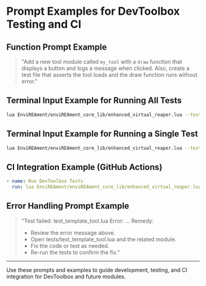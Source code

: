 # Prompt Examples for DevToolbox Testing and CI

## Function Prompt Example

> "Add a new tool module called `my_tool` with a `draw` function that displays a button and logs a message when clicked. Also, create a test file that asserts the tool loads and the draw function runs without error."

## Terminal Input Example for Running All Tests

```sh
lua EnviREAment/enviREAment_core_lib/enhanced_virtual_reaper.lua --test tests/run_all_tests.lua
```

## Terminal Input Example for Running a Single Test

```sh
lua EnviREAment/enviREAment_core_lib/enhanced_virtual_reaper.lua --test tests/test_template_tool.lua
```

## CI Integration Example (GitHub Actions)

```yaml
- name: Run DevToolbox Tests
  run: lua EnviREAment/enviREAment_core_lib/enhanced_virtual_reaper.lua --test tests/run_all_tests.lua
```

## Error Handling Prompt Example

> "Test failed: test_template_tool.lua
> Error: ...
> Remedy:
>   - Review the error message above.
>   - Open tests/test_template_tool.lua and the related module.
>   - Fix the code or test as needed.
>   - Re-run the tests to confirm the fix."

---
Use these prompts and examples to guide development, testing, and CI integration for DevToolbox and future modules.
